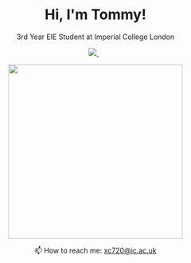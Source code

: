 

<h1 align='center'>
  Hi, I'm Tommy!
</h1>

<p align='center'>
  3rd Year EIE Student at Imperial College London
</p>



<p align='center'>
  
  <a href="https://www.linkedin.com/in/tommy-cai-766069224/">
    <img src="https://img.shields.io/badge/linkedin-%230077B5.svg?&style=for-the-badge&logo=linkedin&logoColor=white" />
  </a>&nbsp;&nbsp;
  
</p>

<p align='center'>
  <a href="#"><img src="https://github-readme-stats.vercel.app/api?username=xc720&show_icons=true&count_private=true&theme=dark" width="350"></a>    
</p>


<p align='center'>
  📫 How to reach me: <a href='mailto:xc720@ic.ac.uk'>xc720@ic.ac.uk</a>
</p>

